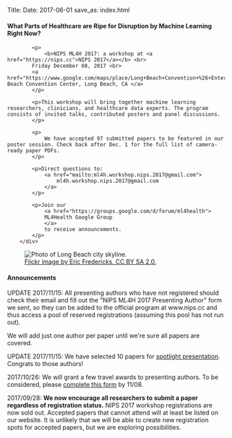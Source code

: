 Title:
Date: 2017-06-01
save_as: index.html

<div class="container">

<div class="row">
        <div class="col-md-7">
            <h4>What Parts of Healthcare are Ripe for Disruption by Machine Learning Right Now?</h4>

            <p>
                <b>NIPS ML4H 2017: a workshop at <a href="https://nips.cc">NIPS 2017</a></b> <br>
            Friday December 08, 2017 <br>
            <a href="https://www.google.com/maps/place/Long+Beach+Convention+%26+Entertainment+Center/@33.7606839,-118.1892951,16z/data=!3m1!5s0x80dd313b1d738beb:0xb11de026a4091d6e!4m2!3m1!1s0x80dd313b68c4eae7:0x69f1fff3cb508d42">Long Beach Convention Center, Long Beach, CA </a>
            </p>

            <p>This workshop will bring together machine learning researchers, clinicians, and healthcare data experts. The program consists of invited talks, contributed posters and panel discussions.
            </p>

            <p>
                We have accepted 97 submitted papers to be featured in our poster session. Check back after Dec. 1 for the full list of camera-ready paper PDFs.
            </p>

            <p>Direct questions to:
                <a href="mailto:ml4h.workshop.nips.2017@gmail.com">
                    ml4h.workshop.nips.2017@gmail.com
                </a>
            </p>

            <p>Join our
                <a href="https://groups.google.com/d/forum/ml4health">
                ML4Health Google Group
                </a>
                to receive announcements.
            </p>
        </div>

<div class="col-md-5" style="padding-left: 0px;  padding-right: 0px;">
<figure class="figure">
<img
    src="images/Long_Beach_California-02.jpg"
    class="img-fluid"
    alt="Photo of Long Beach city skyline.">
<figcaption class="figure-caption">
    <a href="https://www.flickr.com/photos/11190696@N02/2260280756">
        Flickr image by Eric Fredericks, CC BY SA 2.0.</a>
</figcaption>
</figure>
</div>
</div>

<h4>Announcements</h4>

<div class="row">
<div class="alert alert-warning" role="alert">
<p> UPDATE 2017/11/15:
<emph>
All presenting authors who have not registered should check their email and fill out the "NIPS ML4H 2017 Presenting Author" form we sent, so they can be added to the official program at www.nips.cc and thus access a pool of reserved registrations (assuming this pool has not run out). 
</emph>
</p>
<p>
We will add just one author per paper until we're sure all papers are covered.
</p>
</div>
</div>


<div class="row">
<div class="alert alert-warning" role="alert">
<p> UPDATE 2017/11/15:
<emph>
We have selected 10 papers for <a href="pages/spotlights.html">spotlight presentation</a>. Congrats to those authors!
</emph>
</p>
</div>
</div>

<div class="row">
<div class="alert alert-info" role="alert">
<p> 2017/10/26:
<emph>
We will grant a few travel awards to presenting authors. To be considered, please 
<a href="https://goo.gl/forms/aM2uSGZtNQ9O7w563">
complete this form</a>  by 11/08.
</emph>
</p>
</div>
</div>

<div class="row">
<div class="alert alert-info" role="alert">
<p> 2017/09/28:
<emph><b>We now encourage all researchers to submit a paper
regardless of registration status.</b></emph>
<emph>
NIPS 2017 workshop registrations are now sold out.
Accepted papers that cannot attend will at least be listed on our website.
It is unlikely that we will be able to create new registration spots for
accepted papers, but we are exploring possibilities.
</emph>
</p>
</div>
</div>




</div><!-- END CONTAINER -->

<!---
<div class="row">

<div style="float:left; padding-right:1em">
<img width=500px src="images/long-beach.jpg"/>
</div>
    <h3>What Parts of Healthcare are Ripe for Disruption by Machine Learning Right Now?</h3>

    <p>This workshop will bring together machine learning researchers, clinicians, and healthcare data experts. The program consists of invited talks, contributed posters and panel discussions.</p>
    <p> <b>A workshop at NIPS 2017</b> <br>
	Friday December 08, 2017 <br>
	<a href="https://www.google.com/maps/place/Long+Beach+Convention+%26+Entertainment+Center/@33.7606839,-118.1892951,16z/data=!3m1!5s0x80dd313b1d738beb:0xb11de026a4091d6e!4m2!3m1!1s0x80dd313b68c4eae7:0x69f1fff3cb508d42">Long Beach Convention Center, Long Beach, CA </a>
	</p>
	<p>
        Please direct questions to:
        <a href=“mailto:ml4h.workshop.nips.2017@gmail.com”>
            ml4h.workshop.nips.2017@gmail.com
        </a>
    </p>
</div>
-->